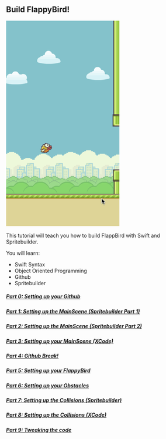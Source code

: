 ## Build FlappyBird!
![image](GamePreview.gif)

This tutorial will teach you how to build FlappBird with Swift and Spritebuilder.

You will learn:
- Swift Syntax
- Object Oriented Programming
- Github
- Spritebuilder

##### [Part 0: Setting up your Github](P0/part0.md)
##### [Part 1: Setting up the MainScene (Spritebuilder Part 1)](P1/part1.md)
##### [Part 2: Setting up the MainScene (Spritebuilder Part 2)](P2/part2.md)
##### [Part 3: Setting up your MainScene (XCode)](P3/part3.md)
##### [Part 4: Github Break!](P4/part4.md)
##### [Part 5: Setting up your FlappyBird](P5/part5.md)
##### [Part 6: Setting up your Obstacles](P6/part6.md)
##### [Part 7: Setting up the Collisions (Spritebuilder)](P7/part7.md)
##### [Part 8: Setting up the Collisions (XCode)](P8/part8.md)
##### [Part 9: Tweaking the code](P9/part9.md)
